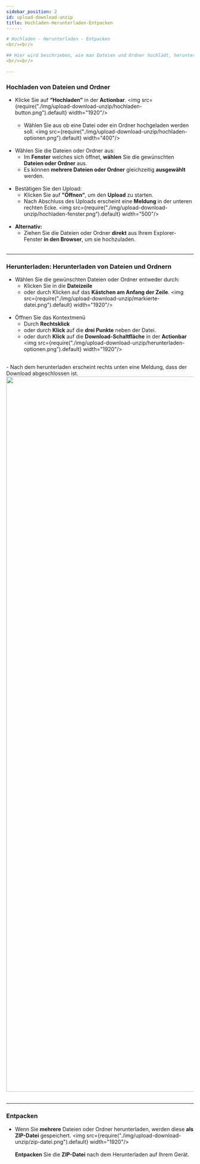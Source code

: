 ```yaml
---
sidebar_position: 2
id: upload-download-unzip
title: Hochladen-Herunterladen-Entpacken
------

# Hochladen - Herunterladen - Entpacken
<br/><br/>

## Hier wird beschrieben, wie man Dateien und Ordner hochlädt, herunterlädt und entpackt
<br/><br/>

---
```


### Hochladen von Dateien und Ordner

- Klicke Sie auf **“Hochladen”** in der **Actionbar**.
    <img src={require("./img/upload-download-unzip/hochladen-button.png").default} width="1920"/>
    <br/><br/>
    - Wählen Sie aus ob eine Datei oder ein Ordner hochgeladen werden soll.
    <img src={require("./img/upload-download-unzip/hochladen-optionen.png").default} width="400"/>
<br/><br/>
- Wählen Sie die Dateien oder Ordner aus:
    - Im **Fenster** welches sich öffnet, **wählen** Sie die gewünschten **Dateien oder Ordner** aus.
    - Es können **mehrere Dateien oder Ordner** gleichzeitig **ausgewählt** werden.
    <br/><br/>
- Bestätigen Sie den Upload:
    - Klicken Sie auf **"Öffnen“**, um den **Upload** zu starten.
    - Nach Abschluss des Uploads erscheint eine **Meldung** in der unteren rechten Ecke.
    <img src={require("./img/upload-download-unzip/hochladen-fenster.png").default} width="500"/>
    <br/><br/>
- **Alternativ:**
    - Ziehen Sie die Dateien oder Ordner **direkt** aus Ihrem Explorer-Fenster **in den Browser**, um sie hochzuladen.
<br/><br/>

---

### Herunterladen: Herunterladen von Dateien und Ordnern

- Wählen Sie die gewünschten Dateien oder Ordner entweder durch:
    - Klicken Sie in die **Dateizeile** 
    - oder durch Klicken auf das **Kästchen am Anfang der Zeile**.
    <img src={require("./img/upload-download-unzip/markierte-datei.png").default} width="1920"/>
    <br/><br/>
- Öffnen Sie das Kontextmenü
    - Durch **Rechtsklick**
    - oder durch **Klick** auf die **drei Punkte** neben der Datei.
    - oder durch **Klick** auf die **Download-Schaltfläche** in der **Actionbar**
    <img src={require("./img/upload-download-unzip/herunterladen-optionen.png").default} width="1920"/>
<br/>
- Nach dem herunterladen erscheint rechts unten eine Meldung, dass der Download abgeschlossen ist.
<img src={require("./img/upload-download-unzip/meldung-rechts-unten.png").default} width="1920"/>
<br/><br/>

---

### Entpacken

- Wenn Sie **mehrere** Dateien oder Ordner herunterladen, werden diese **als ZIP-Datei** gespeichert.
<img src={require("./img/upload-download-unzip/zip-datei.png").default} width="1920"/>
<br/><br/>
**Entpacken** Sie die **ZIP-Datei** nach dem Herunterladen auf Ihrem Gerät.